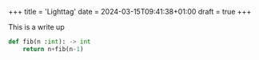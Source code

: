 +++
title = 'Lighttag'
date = 2024-03-15T09:41:38+01:00
draft = true
+++

This is a write up
```python
def fib(n :int): -> int
    return n+fib(n-1)
```

